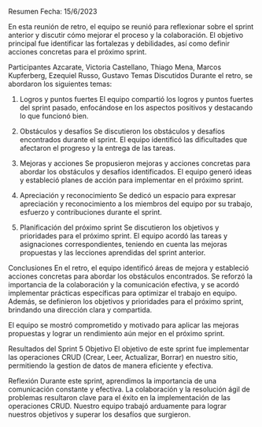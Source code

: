 Resumen
Fecha: 15/6/2023

En esta reunión de retro, el equipo se reunió para reflexionar sobre el sprint anterior y discutir cómo mejorar el proceso y la colaboración. El objetivo principal fue identificar las fortalezas y debilidades, así como definir acciones concretas para el próximo sprint.

Participantes
Azcarate, Victoria
Castellano, Thiago
Mena, Marcos
Kupferberg, Ezequiel
Russo, Gustavo
Temas Discutidos
Durante el retro, se abordaron los siguientes temas:

1. Logros y puntos fuertes
El equipo compartió los logros y puntos fuertes del sprint pasado, enfocándose en los aspectos positivos y destacando lo que funcionó bien.

2. Obstáculos y desafíos
Se discutieron los obstáculos y desafíos encontrados durante el sprint. El equipo identificó las dificultades que afectaron el progreso y la entrega de las tareas.

3. Mejoras y acciones
Se propusieron mejoras y acciones concretas para abordar los obstáculos y desafíos identificados. El equipo generó ideas y estableció planes de acción para implementar en el próximo sprint.

4. Apreciación y reconocimiento
Se dedicó un espacio para expresar apreciación y reconocimiento a los miembros del equipo por su trabajo, esfuerzo y contribuciones durante el sprint.

5. Planificación del próximo sprint
Se discutieron los objetivos y prioridades para el próximo sprint. El equipo acordó las tareas y asignaciones correspondientes, teniendo en cuenta las mejoras propuestas y las lecciones aprendidas del sprint anterior.

Conclusiones
En el retro, el equipo identificó áreas de mejora y estableció acciones concretas para abordar los obstáculos encontrados. Se reforzó la importancia de la colaboración y la comunicación efectiva, y se acordó implementar prácticas específicas para optimizar el trabajo en equipo. Además, se definieron los objetivos y prioridades para el próximo sprint, brindando una dirección clara y compartida.

El equipo se mostró comprometido y motivado para aplicar las mejoras propuestas y lograr un rendimiento aún mejor en el próximo sprint.



Resultados del Sprint 5
Objetivo
El objetivo de este sprint fue implementar las operaciones CRUD (Crear, Leer, Actualizar, Borrar) en nuestro sitio, permitiendo la gestion de datos de manera eficiente y efectiva. 

Reflexión
Durante este sprint, aprendimos la importancia de una comunicación constante y efectiva. La colaboración y la resolución ágil de problemas resultaron clave para el éxito en la implementación de las operaciones CRUD. Nuestro equipo trabajó arduamente para lograr nuestros objetivos y superar los desafíos que surgieron. 